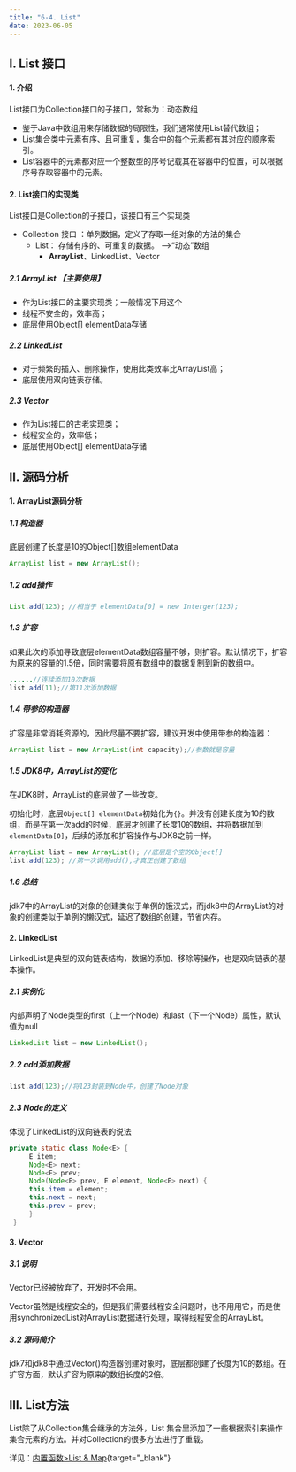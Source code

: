 ```yaml
---
title: "6-4. List"
date: 2023-06-05
---
```

## Ⅰ. List 接口
#### 1. 介绍
List接口为Collection接口的子接口，常称为：动态数组
- 鉴于Java中数组用来存储数据的局限性，我们通常使用List替代数组；
- List集合类中元素有序、且可重复，集合中的每个元素都有其对应的顺序索引。
- List容器中的元素都对应一个整数型的序号记载其在容器中的位置，可以根据序号存取容器中的元素。

#### 2. List接口的实现类
List接口是Collection的子接口，该接口有三个实现类
- Collection 接口 ：单列数据，定义了存取一组对象的方法的集合
    - List： 存储有序的、可重复的数据。  -->“动态”数组
        - **ArrayList**、LinkedList、Vector
##### 2.1 ArrayList 【主要使用】
- 作为List接口的主要实现类；一般情况下用这个
- 线程不安全的，效率高；
- 底层使用Object[] elementData存储
##### 2.2 LinkedList
- 对于频繁的插入、删除操作，使用此类效率比ArrayList高；
- 底层使用双向链表存储。
##### 2.3 Vector
- 作为List接口的古老实现类；
- 线程安全的，效率低；
- 底层使用Object[] elementData存储


## Ⅱ. 源码分析
#### 1. ArrayList源码分析
##### 1.1 构造器
底层创建了长度是10的Object[]数组elementData
```java
ArrayList list = new ArrayList();
```
##### 1.2 add操作
```java
List.add(123); //相当于 elementData[0] = new Interger(123);
```

##### 1.3 扩容
如果此次的添加导致底层elementData数组容量不够，则扩容。默认情况下，扩容为原来的容量的1.5倍，同时需要将原有数组中的数据复制到新的数组中。
```java
......//连续添加10次数据
list.add(11);//第11次添加数据
```
##### 1.4 带参的构造器
扩容是非常消耗资源的，因此尽量不要扩容，建议开发中使用带参的构造器：
```java
ArrayList list = new ArrayList(int capacity);//参数就是容量
```

##### 1.5 JDK8中，ArrayList的变化 
在JDK8时，ArrayList的底层做了一些改变。

初始化时，底层`Object[] elementData`初始化为`{}`。并没有创建长度为10的数组，而是在第一次add的时候，底层才创建了长度10的数组，并将数据加到`elementData[0]`，后续的添加和扩容操作与JDK8之前一样。
```java
ArrayList list = new ArrayList(); //底层是个空的Object[]
list.add(123); //第一次调用add(),才真正创建了数组
```
##### 1.6 总结
jdk7中的ArrayList的对象的创建类似于单例的饿汉式，而jdk8中的ArrayList的对象的创建类似于单例的懒汉式，延迟了数组的创建，节省内存。

#### 2. LinkedList
LinkedList是典型的双向链表结构，数据的添加、移除等操作，也是双向链表的基本操作。
##### 2.1 实例化    
内部声明了Node类型的first（上一个Node）和last（下一个Node）属性，默认值为null
```java
LinkedList list = new LinkedList();
```
##### 2.2 add添加数据
```java
list.add(123);//将123封装到Node中，创建了Node对象
```
##### 2.3 Node的定义
体现了LinkedList的双向链表的说法
```java
private static class Node<E> {
     E item;
     Node<E> next;
     Node<E> prev;
     Node(Node<E> prev, E element, Node<E> next) {
     this.item = element;
     this.next = next;
     this.prev = prev;
     }
 }
```
#### 3. Vector 
##### 3.1 说明
Vector已经被放弃了，开发时不会用。

Vector虽然是线程安全的，但是我们需要线程安全问题时，也不用用它，而是使用synchronizedList对ArrayList数据进行处理，取得线程安全的ArrayList。
##### 3.2 源码简介
jdk7和jdk8中通过Vector()构造器创建对象时，底层都创建了长度为10的数组。在扩容方面，默认扩容为原来的数组长度的2倍。



## Ⅲ. List方法
List除了从Collection集合继承的方法外，List 集合里添加了一些根据索引来操作集合元素的方法。并对Collection的很多方法进行了重载。

详见：[内置函数>List & Map](/java/func/2.JDK.util包/2-4.List-Map.md){target="_blank"}






